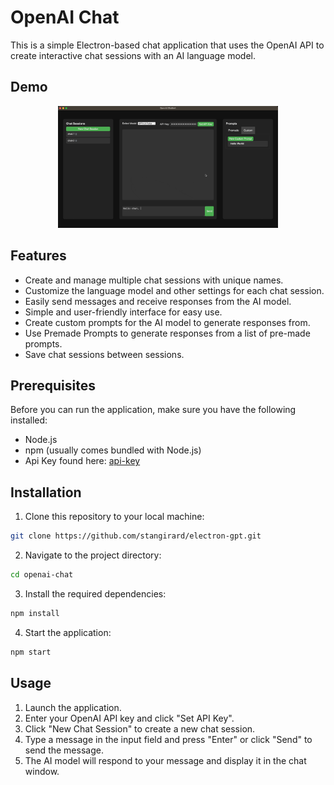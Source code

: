 # OpenAI Chat

This is a simple Electron-based chat application that uses the OpenAI API to create interactive chat sessions with an AI language model.

## Demo

<p align="center">
<img src="demo.gif" alt="demo" width="70%">

<p align="center">



## Features
- Create and manage multiple chat sessions with unique names.
- Customize the language model and other settings for each chat session.
- Easily send messages and receive responses from the AI model.
- Simple and user-friendly interface for easy use.
- Create custom prompts for the AI model to generate responses from.
- Use Premade Prompts to generate responses from a list of pre-made prompts.
- Save chat sessions between sessions.

## Prerequisites
Before you can run the application, make sure you have the following installed:
- Node.js
- npm (usually comes bundled with Node.js)
- Api Key found here: [api-key](https://platform.openai.com/account/api-keys)

## Installation
1. Clone this repository to your local machine:
```bash
git clone https://github.com/stangirard/electron-gpt.git
```
2. Navigate to the project directory:
```bash  
cd openai-chat
```
3. Install the required dependencies:
```bash
npm install
```
4. Start the application:
```bash
npm start
```


## Usage
1. Launch the application.
2. Enter your OpenAI API key and click "Set API Key".
3. Click "New Chat Session" to create a new chat session.
4. Type a message in the input field and press "Enter" or click "Send" to send the message.
5. The AI model will respond to your message and display it in the chat window.
